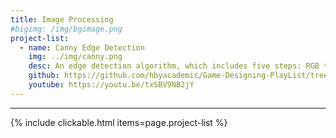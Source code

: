 ```yaml
---
title: Image Processing 
#bigimg: /img/bgimage.png
project-list:
  - name: Canny Edge Detection
    img: ../img/canny.png
    desc: An edge detection algorithm, which includes five steps: RGB to grayscale, noise removal, edge detection, edge thinning, and connect weak edges. 
    github: https://github.com/hbyacademic/Game-Designing-PlayList/tree/master/GD_014_GomokuAPP
    youtube: https://youtu.be/txSBV9NB2jY
---
```

--------------------------------------

{% include clickable.html items=page.project-list %}
